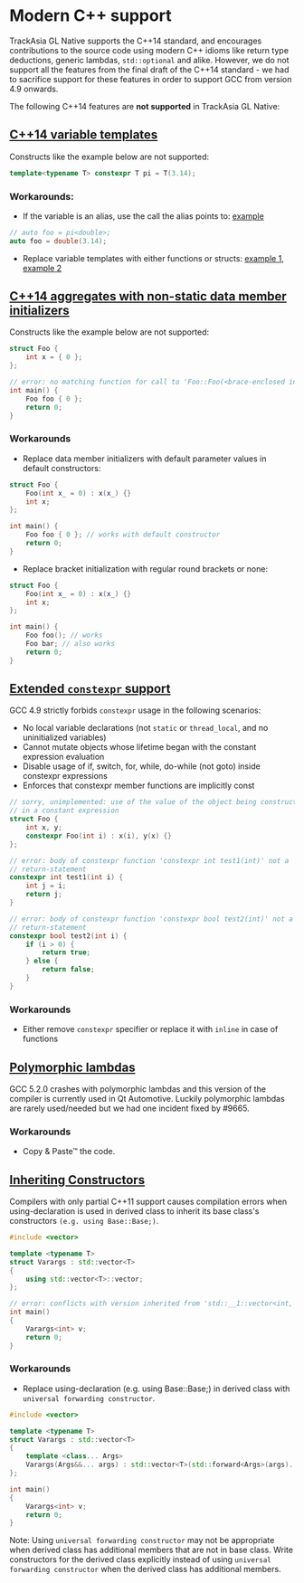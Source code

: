 # Modern C++ support

TrackAsia GL Native supports the C++14 standard, and encourages contributions to
the source code using modern C++ idioms like return type deductions, generic
lambdas, `std::optional` and alike. However, we do not support all the features
from the final draft of the C++14 standard - we had to sacrifice support for
these features in order to support GCC from version 4.9 onwards.

The following C++14 features are **not supported** in TrackAsia GL Native:

## [C++14 variable templates](https://isocpp.org/wiki/faq/cpp14-language#variable-templates)

Constructs like the example below are not supported:

```C++
template<typename T> constexpr T pi = T(3.14);
```

### Workarounds:

- If the variable is an alias, use the call the alias points to: [example](https://github.com/mapbox/mapbox-gl-native/commit/f1ac757bd28351fd57113a1e16f6c2e00ab193c1#diff-711ce10b54a522c948efc9030ffab4fcL269)
```C++
// auto foo = pi<double>;
auto foo = double(3.14);
```

- Replace variable templates with either functions or structs: [example 1](https://github.com/mapbox/mapbox-gl-native/commit/f1ac757bd28351fd57113a1e16f6c2e00ab193c1#diff-ffbe6cdfd30513aaa4749b4d959a5da6L58), [example 2](https://github.com/mapbox/mapbox-gl-native/commit/f1ac757bd28351fd57113a1e16f6c2e00ab193c1#diff-04af54dc8685cdc382ebe24466dc1d00L98)

## [C++14 aggregates with non-static data member initializers](http://en.cppreference.com/w/cpp/language/aggregate_initialization)

Constructs like the example below are not supported:

```C++
struct Foo {
    int x = { 0 };
};

// error: no matching function for call to 'Foo::Foo(<brace-enclosed initializer list>)'
int main() {
    Foo foo { 0 };
    return 0;
}
```

### Workarounds
- Replace data member initializers with default parameter values in default constructors:

```C++
struct Foo {
    Foo(int x_ = 0) : x(x_) {}
    int x;
};

int main() {
    Foo foo { 0 }; // works with default constructor
    return 0;
}
```

- Replace bracket initialization with regular round brackets or none:

```C++
struct Foo {
    Foo(int x_ = 0) : x(x_) {}
    int x;
};

int main() {
    Foo foo(); // works
    Foo bar; // also works
    return 0;
}
```

## [Extended `constexpr` support](https://isocpp.org/wiki/faq/cpp14-language#extended-constexpr)

GCC 4.9 strictly forbids `constexpr` usage in the following scenarios:
- No local variable declarations (not `static` or `thread_local`, and no uninitialized variables)
- Cannot mutate objects whose lifetime began with the constant expression evaluation
- Disable usage of if, switch, for, while, do-while (not goto) inside constexpr expressions
- Enforces that constexpr member functions are implicitly const

```C++
// sorry, unimplemented: use of the value of the object being constructed
// in a constant expression
struct Foo {
    int x, y;
    constexpr Foo(int i) : x(i), y(x) {}
};

// error: body of constexpr function 'constexpr int test1(int)' not a
// return-statement
constexpr int test1(int i) {
    int j = i;
    return j;
}

// error: body of constexpr function 'constexpr bool test2(int)' not a
// return-statement
constexpr bool test2(int i) {
    if (i > 0) {
        return true;
    } else {
        return false;
    }
}
```

### Workarounds

- Either remove `constexpr` specifier or replace it with `inline` in case of
  functions


## [Polymorphic lambdas](https://gcc.gnu.org/bugzilla/show_bug.cgi?id=68278)

GCC 5.2.0 crashes with polymorphic lambdas and this version of the compiler
is currently used in Qt Automotive. Luckily polymorphic lambdas are rarely
used/needed but we had one incident fixed by #9665.

### Workarounds

- Copy & Paste™ the code.


## [Inheriting Constructors](http://www.open-std.org/jtc1/sc22/wg21/docs/papers/2008/n2540.htm)

Compilers with only partial C++11 support causes compilation errors when using-declaration is used in derived class to inherit its base class's constructors `(e.g. using Base::Base;)`.

```C++
#include <vector>

template <typename T>
struct Varargs : std::vector<T>
{
    using std::vector<T>::vector;
};

// error: conflicts with version inherited from 'std::__1::vector<int, std::__1::allocator<int> >'
int main()
{
    Varargs<int> v;
    return 0;
}
```

### Workarounds

- Replace using-declaration (e.g. using Base::Base;) in derived class with `universal forwarding constructor`.

```C++
#include <vector>

template <typename T>
struct Varargs : std::vector<T>
{
    template <class... Args>
    Varargs(Args&&... args) : std::vector<T>(std::forward<Args>(args)...) {}
};

int main()
{
    Varargs<int> v;
    return 0;
}
```

Note: Using `universal forwarding constructor` may not be appropriate when derived class has additional members that are not in base class. Write constructors for the derived class explicitly instead of using `universal forwarding constructor` when the derived class has additional members.
